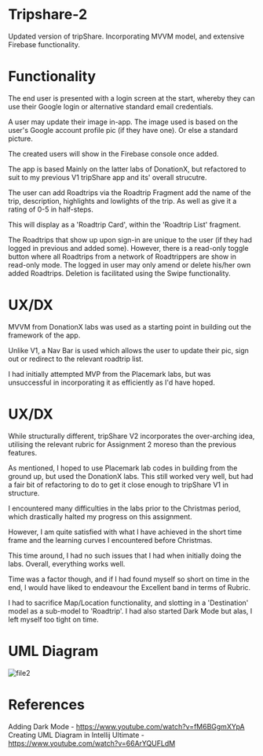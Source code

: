 # Tripshare-2

Updated version of tripShare. Incorporating MVVM model, and extensive Firebase functionality.

# Functionality

The end user is presented with a login screen at the start, whereby they can use their Google login or alternative standard email credentials.

A user may update their image in-app. The image used is based on the user's Google account profile pic (if they have one). Or else a standard picture.

The created users will show in the Firebase console once added.

The app is based Mainly on the latter labs of DonationX, but refactored to suit to my previous V1 tripShare app and its' overall strucutre.

The user can add Roadtrips via the Roadtrip Fragment add the name of the trip, description, highlights and lowlights of the trip. As well as give it a rating of 0-5 in half-steps.

This will display as a 'Roadtrip Card', within the 'Roadtrip List' fragment.

The Roadtrips that show up upon sign-in are unique to the user (if they had logged in previous and added some). However, there is a read-only toggle button where all Roadtrips from a network of Roadtrippers are show in read-only mode. The logged in user may only amend or delete his/her own added Roadtrips. Deletion is facilitated using the Swipe functionality.

# UX/DX

MVVM from DonationX labs was used as a starting point in building out the framework of the app.

Unlike V1, a Nav Bar is used which allows the user to update their pic, sign out or redirect to the relevant roadtrip list.

I had initially attempted MVP from the Placemark labs, but was unsuccessful in incorporating it as efficiently as I'd have hoped.

# UX/DX

While structurally different, tripShare V2 incorporates the over-arching idea, utilising the relevant rubric for Assignment 2 moreso than the previous features.

As mentioned, I hoped to use Placemark lab codes in building from the ground up, but used the DonationX labs. This still worked very well, but had a fair bit of refactoring to do to get it close enough to tripShare V1 in structure.

I encountered many difficulties in the labs prior to the Christmas period, which drastically halted my progress on this assignment.

However, I am quite satisfied with what I have achieved in the short time frame and the learning curves I encountered before Christmas.

This time around, I had no such issues that I had when initially doing the labs. Overall, everything works well.

Time was a factor though, and if I had found myself so short on time in the end, I would have liked to endeavour the Excellent band in terms of Rubric.

I had to sacrifice Map/Location functionality, and slotting in a 'Destination' model as a sub-model to 'Roadtrip'. I had also started Dark Mode but alas, I left myself too tight on time.

# UML Diagram

![file2](https://user-images.githubusercontent.com/76448325/211430855-35d470db-878a-4820-bd64-7213033d2fbc.png)

# References

Adding Dark Mode - https://www.youtube.com/watch?v=fM6BGgmXYpA
Creating UML Diagram in Intellij Ultimate - https://www.youtube.com/watch?v=66ArYQUFLdM




